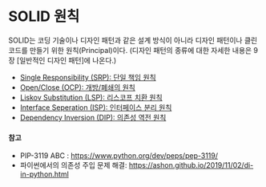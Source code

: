 # SOLID 원칙

SOLID는 코딩 기술이나 디자인 패턴과 같은 설계 방식이 아니라 디자인 패턴이나 클린 코드를 만들기 위한 원칙(Principal)이다. (디자인 패턴의 종류에 대한 자세한 내용은 9장 \[일반적인 디자인 패턴\]에 나온다.)

* [Single Responsibility (SRP): 단일 책임 원칙](./1_SRP.md)
* [Open/Close (OCP): 개방/폐쇄의 원칙](./2_OCP.md)
* [Liskov Substitution (LSP): 리스코프 치환 원칙](./3_LSP.md)
* [Interface Seperation (ISP): 인터페이스 분리 원칙](./4_ISP.md)
* [Dependency Inversion (DIP): 의존성 역전 원칙](./5_DIP.md)



#### 참고
* PIP-3119 ABC : <https://www.python.org/dev/peps/pep-3119/>
* 파이썬에서의 의존성 주입 문제 해결: <https://ashon.github.io/2019/11/02/di-in-python.html>
